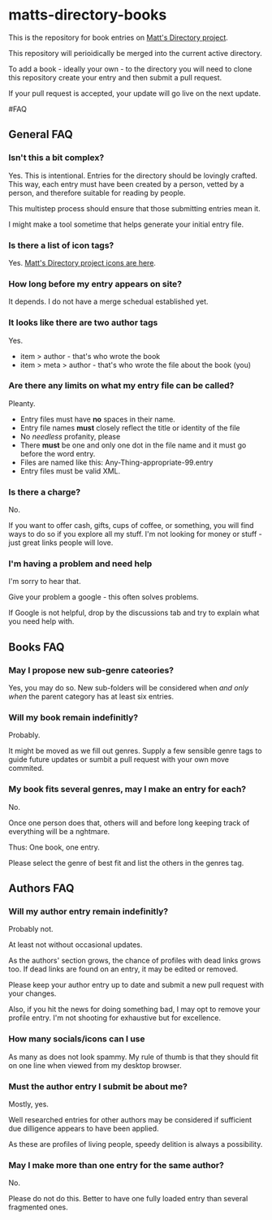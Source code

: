 # matts-directory-books
This is the repository for book entries on [Matt's Directory project](https://dir.lordmatt.co.uk/writing-and-literature/books-and-authors/ "Matt's Directory project (books and authors)"). 

This repository will perioidically be merged into the current active directory.

To add a book - ideally your own - to the directory you will need to clone this repository create your entry and then submit a pull request.

If your pull request is accepted, your update will go live on the next update.

#FAQ

## General FAQ

### Isn't this a bit complex?
Yes. This is intentional. Entries for the directory should be lovingly crafted.
This way, each entry must have been created by a person, vetted by a person, and
therefore suitable for reading by people.

This multistep process should ensure that those submitting entries mean it. 

I might make a tool sometime that helps generate your initial entry file.

### Is there a list of icon tags?
Yes. [Matt's Directory project icons are here](https://dir.lordmatt.co.uk/page/all-icons "Matt's Directory project icons"). 

### How long before my entry appears on site?
It depends. I do not have a merge schedual established yet.

### It looks like there are two author tags

Yes. 

- item > author - that's who wrote the book
- item > meta > author - that's who wrote the file about the book (you)

### Are there any limits on what my entry file can be called?
Pleanty.

* Entry files must have **no** spaces in their name.
* Entry file names **must** closely reflect the title or identity of the file
* No *needless* profanity, please
* There **must** be one and only one dot in the file name and it must go before the word entry. 
* Files are named like this: Any-Thing-appropriate-99.entry
* Entry files must be valid XML.

### Is there a charge?
No. 

If you want to offer cash, gifts, cups of coffee, or something, you will find ways to do so if you explore all my stuff. 
I'm not looking for money or stuff - just great links people will love.

### I'm having a problem and need help
I'm sorry to hear that. 

Give your problem a google - this often solves problems.

If Google is not helpful, drop by the discussions tab and try to explain what you need help with.


## Books FAQ

### May I propose new sub-genre cateories?
Yes, you may do so. New sub-folders will be considered when *and only when* the parent category has at least six entries.

### Will my book remain indefinitly?
Probably.

It might be moved as we fill out genres. Supply a few sensible genre tags to 
guide future updates or sumbit a pull request with your own move commited.

### My book fits several genres, may I make an entry for each?
No. 

Once one person does that, others will and before long keeping track of everything will be a nghtmare.

Thus: One book, one entry.

Please select the genre of best fit and list the others in the genres tag.


## Authors FAQ

### Will my author entry remain indefinitly?
Probably not.

At least not without occasional updates.

As the authors' section grows, the chance of profiles with dead links grows too.
If dead links are found on an entry, it may be edited or removed.

Please keep your author entry up to date and submit a new pull request with your changes.

Also, if you hit the news for doing something bad, I may opt to remove your profile entry. I'm not shooting for exhaustive but for excellence.

### How many socials/icons can I use
As many as does not look spammy. My rule of thumb is that they should fit on one line when viewed from my desktop browser.

### Must the author entry I submit be about me?
Mostly, yes. 

Well researched entries for other authors may be considered if sufficient due dilligence appears to have been applied.

As these are profiles of living people, speedy delition is always a possibility.

### May I make more than one entry for the same author?
No. 

Please do not do this. Better to have one fully loaded entry than several fragmented ones.
